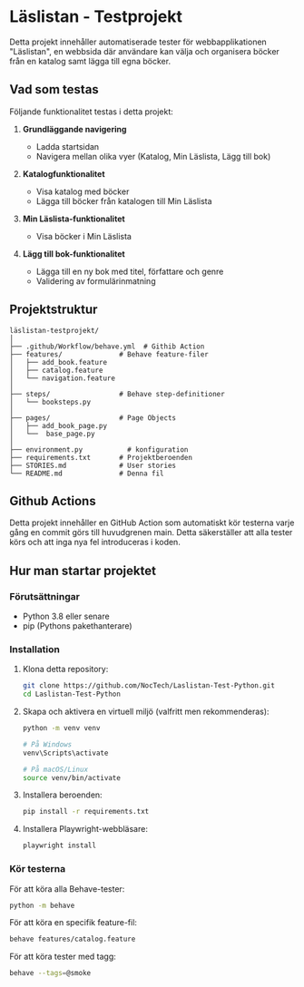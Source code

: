# Läslistan - Testprojekt

Detta projekt innehåller automatiserade tester för webbapplikationen "Läslistan", en webbsida där användare kan välja och organisera böcker från en katalog samt lägga till egna böcker.

## Vad som testas

Följande funktionalitet testas i detta projekt:

1. **Grundläggande navigering**
   - Ladda startsidan
   - Navigera mellan olika vyer (Katalog, Min Läslista, Lägg till bok)

2. **Katalogfunktionalitet**
   - Visa katalog med böcker
   - Lägga till böcker från katalogen till Min Läslista

3. **Min Läslista-funktionalitet**
   - Visa böcker i Min Läslista

4. **Lägg till bok-funktionalitet**
   - Lägga till en ny bok med titel, författare och genre
   - Validering av formulärinmatning

## Projektstruktur

```
läslistan-testprojekt/
│
├── .github/Workflow/behave.yml  # Githib Action
├── features/              # Behave feature-filer
│   ├── add_book.feature
│   ├── catalog.feature
│   └── navigation.feature
│
├── steps/                 # Behave step-definitioner
│   └── booksteps.py
│
├── pages/                 # Page Objects
│   ├── add_book_page.py
│   └──  base_page.py
│
├── environment.py           # konfiguration
├── requirements.txt       # Projektberoenden
├── STORIES.md             # User stories
└── README.md              # Denna fil
```
## Github Actions
Detta projekt innehåller en GitHub Action som automatiskt kör testerna varje gång en commit görs till huvudgrenen main. Detta säkerställer att alla tester körs och att inga nya fel introduceras i koden.

## Hur man startar projektet

### Förutsättningar

- Python 3.8 eller senare
- pip (Pythons pakethanterare)

### Installation

1. Klona detta repository:
   ```bash
   git clone https://github.com/NocTech/Laslistan-Test-Python.git
   cd Laslistan-Test-Python
   ```

2. Skapa och aktivera en virtuell miljö (valfritt men rekommenderas):
   ```bash
   python -m venv venv
   
   # På Windows
   venv\Scripts\activate
   
   # På macOS/Linux
   source venv/bin/activate
   ```

3. Installera beroenden:
   ```bash
   pip install -r requirements.txt
   ```

4. Installera Playwright-webbläsare:
   ```bash
   playwright install
   ```

### Kör testerna

För att köra alla Behave-tester:
```bash
python -m behave
```

För att köra en specifik feature-fil:
```bash
behave features/catalog.feature
```

För att köra tester med tagg:
```bash
behave --tags=@smoke
```

